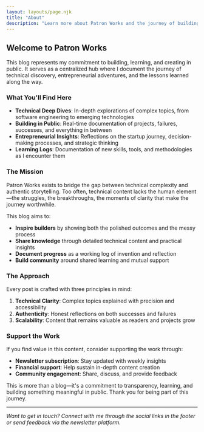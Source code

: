 ```yaml
---
layout: layouts/page.njk
title: "About"
description: "Learn more about Patron Works and the journey of building, learning, and creating in public."
---
```


## Welcome to Patron Works

This blog represents my commitment to building, learning, and creating in public. It serves as a centralized hub where I document the journey of technical discovery, entrepreneurial adventures, and the lessons learned along the way.

### What You'll Find Here

- **Technical Deep Dives**: In-depth explorations of complex topics, from software engineering to emerging technologies
- **Building in Public**: Real-time documentation of projects, failures, successes, and everything in between
- **Entrepreneurial Insights**: Reflections on the startup journey, decision-making processes, and strategic thinking
- **Learning Logs**: Documentation of new skills, tools, and methodologies as I encounter them

### The Mission

Patron Works exists to bridge the gap between technical complexity and authentic storytelling. Too often, technical content lacks the human element—the struggles, the breakthroughs, the moments of clarity that make the journey worthwhile.

This blog aims to:

- **Inspire builders** by showing both the polished outcomes and the messy process
- **Share knowledge** through detailed technical content and practical insights
- **Document progress** as a working log of invention and reflection
- **Build community** around shared learning and mutual support

### The Approach

Every post is crafted with three principles in mind:

1. **Technical Clarity**: Complex topics explained with precision and accessibility
2. **Authenticity**: Honest reflections on both successes and failures
3. **Scalability**: Content that remains valuable as readers and projects grow

### Support the Work

If you find value in this content, consider supporting the work through:

- **Newsletter subscription**: Stay updated with weekly insights
- **Financial support**: Help sustain in-depth content creation
- **Community engagement**: Share, discuss, and provide feedback

This is more than a blog—it's a commitment to transparency, learning, and building something meaningful in public. Thank you for being part of this journey.

---

*Want to get in touch? Connect with me through the social links in the footer or send feedback via the newsletter platform.* 